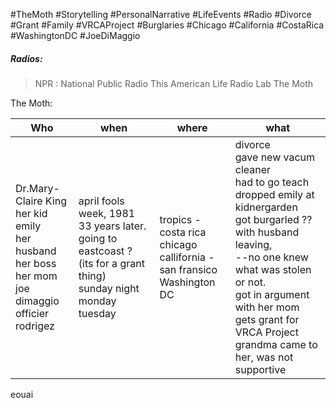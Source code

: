 #TheMoth #Storytelling #PersonalNarrative #LifeEvents #Radio #Divorce #Grant #Family #VRCAProject #Burglaries #Chicago #California #CostaRica #WashingtonDC #JoeDiMaggio
##### Radios:

> NPR : National Public Radio
> This American Life
> Radio Lab
> The Moth


The Moth:

| Who                                                                                                                         | when                                                                                                                                     | where                                                                                | what                                                                                                                                                                                                                                                                                                |
| --------------------------------------------------------------------------------------------------------------------------- | ---------------------------------------------------------------------------------------------------------------------------------------- | ------------------------------------------------------------------------------------ | --------------------------------------------------------------------------------------------------------------------------------------------------------------------------------------------------------------------------------------------------------------------------------------------------- |
| Dr.Mary-Claire King<br />her kid emily<br />her husband<br />her boss<br />her mom <br />joe dimaggio<br/>officier rodrigez | april fools week, 1981<br />33 years later.<br />going to eastcoast ? (its for a grant thing)<br />sunday night<br />monday<br />tuesday | tropics - costa rica<br />chicago<br />callifornia - san fransico<br />Washington DC | divorce<br />gave new vacum cleaner<br />had to go teach<br />dropped emily at kidnergarden<br />got burgarled ?? with husband leaving, <br />--no one knew what was stolen or not.<br />got in argument with her mom<br />gets grant for VRCA Project<br />grandma came to her, was not supportive |
eouai